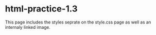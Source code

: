 # html-practice-1.3
This page includes the styles seprate on the style.css page as well as an internaly linked image.
